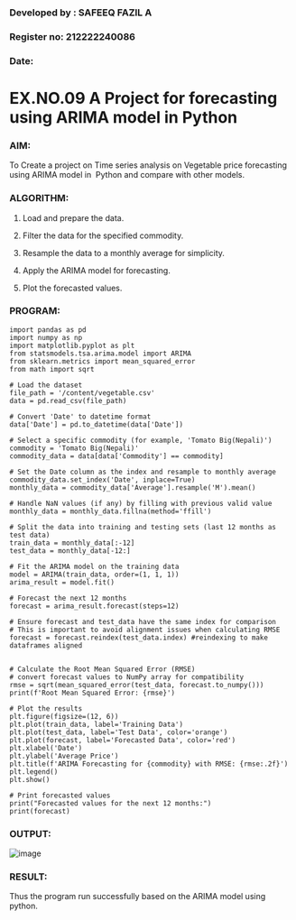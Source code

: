 ### Developed by : SAFEEQ FAZIL A
### Register no: 212222240086
### Date:
# EX.NO.09        A Project for forecasting using ARIMA model in Python

 

### AIM:
To Create a project on Time series analysis on Vegetable price forecasting using ARIMA model in  Python and compare with other models.
### ALGORITHM:
1. Load and prepare the data.

2. Filter the data for the specified commodity.
 
3. Resample the data to a monthly average for simplicity.
 
4. Apply the ARIMA model for forecasting.
    
5. Plot the forecasted values.
   
### PROGRAM:

```
import pandas as pd
import numpy as np
import matplotlib.pyplot as plt
from statsmodels.tsa.arima.model import ARIMA
from sklearn.metrics import mean_squared_error
from math import sqrt

# Load the dataset
file_path = '/content/vegetable.csv'
data = pd.read_csv(file_path)

# Convert 'Date' to datetime format
data['Date'] = pd.to_datetime(data['Date'])

# Select a specific commodity (for example, 'Tomato Big(Nepali)')
commodity = 'Tomato Big(Nepali)'
commodity_data = data[data['Commodity'] == commodity]

# Set the Date column as the index and resample to monthly average
commodity_data.set_index('Date', inplace=True)
monthly_data = commodity_data['Average'].resample('M').mean()

# Handle NaN values (if any) by filling with previous valid value
monthly_data = monthly_data.fillna(method='ffill')  

# Split the data into training and testing sets (last 12 months as test data)
train_data = monthly_data[:-12]
test_data = monthly_data[-12:]

# Fit the ARIMA model on the training data
model = ARIMA(train_data, order=(1, 1, 1))
arima_result = model.fit()

# Forecast the next 12 months
forecast = arima_result.forecast(steps=12)

# Ensure forecast and test_data have the same index for comparison
# This is important to avoid alignment issues when calculating RMSE
forecast = forecast.reindex(test_data.index) #reindexing to make dataframes aligned


# Calculate the Root Mean Squared Error (RMSE)
# convert forecast values to NumPy array for compatibility
rmse = sqrt(mean_squared_error(test_data, forecast.to_numpy())) 
print(f'Root Mean Squared Error: {rmse}')

# Plot the results
plt.figure(figsize=(12, 6))
plt.plot(train_data, label='Training Data')
plt.plot(test_data, label='Test Data', color='orange')
plt.plot(forecast, label='Forecasted Data', color='red')  
plt.xlabel('Date')
plt.ylabel('Average Price')
plt.title(f'ARIMA Forecasting for {commodity} with RMSE: {rmse:.2f}')
plt.legend()
plt.show()

# Print forecasted values
print("Forecasted values for the next 12 months:")
print(forecast)

```

### OUTPUT:
![image](https://github.com/user-attachments/assets/b1020b31-011b-46b8-b645-75d38b3e7fa2)



### RESULT:
Thus the program run successfully based on the ARIMA model using python.
